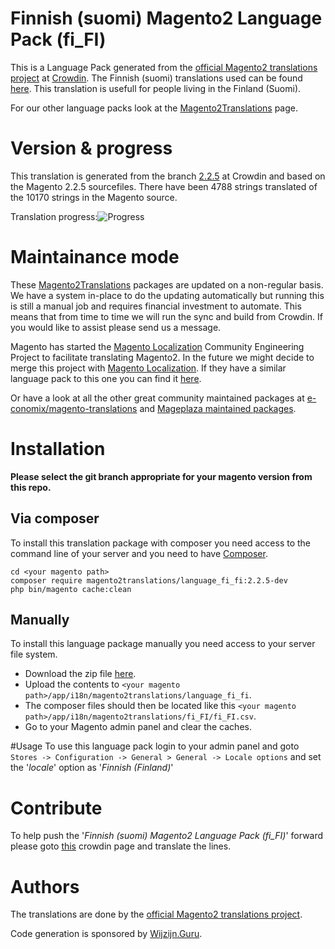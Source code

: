 # Finnish (suomi) Magento2 Language Pack (fi_FI)
This is a Language Pack generated from the [official Magento2 translations project](https://crowdin.com/project/magento-2) at [Crowdin](https://crowdin.com).
The Finnish (suomi) translations used can be found [here](https://crowdin.com/project/magento-2/fi).
This translation is usefull for people living in the Finland (Suomi).

For our other language packs look at the [Magento2Translations](http://magento2translations.github.io/) page.

# Version & progress
This translation is generated from the branch [2.2.5](https://crowdin.com/project/magento-2/fi#/2.2.5) at Crowdin and based on the Magento 2.2.5 sourcefiles.
There have been  4788 strings translated of the 10170 strings in the Magento source.

Translation progress:![Progress](http://progressed.io/bar/47)

# Maintainance mode
These [Magento2Translations](http://magento2translations.github.io/) packages are updated on a non-regular basis. We have a system in-place to do the updating automatically but running this is still a manual job and requires financial investment to automate.
This means that from time to time we will run the sync and build from Crowdin. If you would like to assist please send us a message.

Magento has started the [Magento Localization](https://github.com/magento-l10n) Community Engineering Project to facilitate translating Magento2.
In the future we might decide to merge this project with [Magento Localization](https://github.com/magento-l10n).
If they have a similar language pack to this one you can find it [here](https://github.com/magento-l10n/language-fi_FI).

Or have a look at all the other great community maintained packages at [e-conomix/magento-translations](https://github.com/e-conomix/magento-translations) and [Mageplaza maintained packages](https://github.com/mageplaza?q=language).

# Installation
**Please select the git branch appropriate for your magento version from this repo.**
## Via composer
To install this translation package with composer you need access to the command line of your server and you need to have [Composer](https://getcomposer.org).
```
cd <your magento path>
composer require magento2translations/language_fi_fi:2.2.5-dev
php bin/magento cache:clean
```
## Manually
To install this language package manually you need access to your server file system.
* Download the zip file [here](https://github.com/Magento2Translations/language_fi_fi/archive/2.2.5.zip).
* Upload the contents to `<your magento path>/app/i18n/magento2translations/language_fi_fi`.
* The composer files should then be located like this `<your magento path>/app/i18n/magento2translations/fi_FI/fi_FI.csv`.
* Go to your Magento admin panel and clear the caches.

#Usage
To use this language pack login to your admin panel and goto `Stores -> Configuration -> General > General -> Locale options` and set the '*locale*' option as '*Finnish (Finland)*'

# Contribute
To help push the '*Finnish (suomi) Magento2 Language Pack (fi_FI)*' forward please goto [this](https://crowdin.com/project/magento-2/fi) crowdin page and translate the lines.

# Authors
The translations are done by the [official Magento2 translations project](https://crowdin.com/project/magento-2).

Code generation is sponsored by [Wijzijn.Guru](http://www.wijzijn.guru/).
